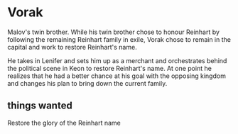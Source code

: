# Vorak

Malov's twin brother. While his twin brother chose to honour Reinhart by following the remaining Reinhart family in exile, Vorak chose to remain in the capital and work to restore Reinhart's name.

He takes in Lenifer and sets him up as a merchant and orchestrates behind the political scene in Keon to restore Reinhart's name. At one point he realizes that he had a better chance at his goal with the opposing kingdom and changes his plan to bring down the current family.

## things wanted

Restore the glory of the Reinhart name
